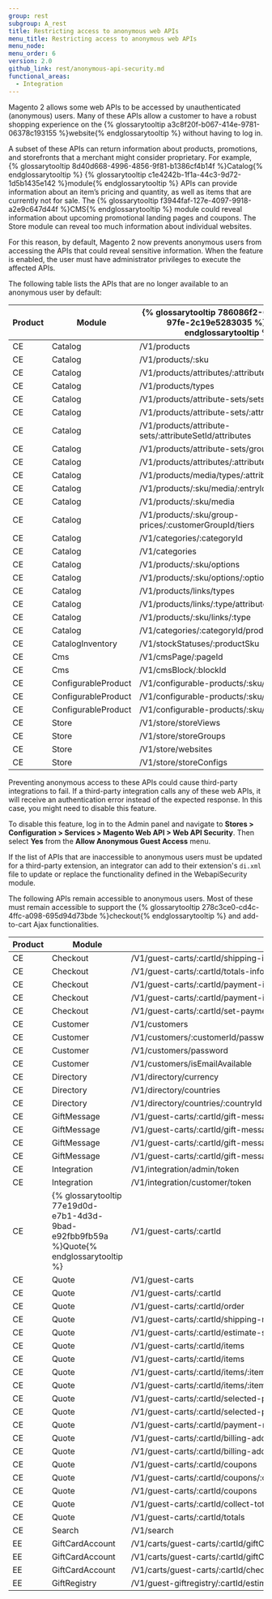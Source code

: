 ```yaml
---
group: rest
subgroup: A_rest
title: Restricting access to anonymous web APIs
menu_title: Restricting access to anonymous web APIs
menu_node:
menu_order: 6
version: 2.0
github_link: rest/anonymous-api-security.md
functional_areas:
  - Integration
---
```


Magento 2 allows some web APIs to be accessed by unauthenticated (anonymous) users. Many of these APIs allow a customer to have a robust shopping experience on the {% glossarytooltip a3c8f20f-b067-414e-9781-06378c193155 %}website{% endglossarytooltip %} without having to log in.

A subset of these APIs can return information about products, promotions, and storefronts that a merchant might consider proprietary. For example, {% glossarytooltip 8d40d668-4996-4856-9f81-b1386cf4b14f %}Catalog{% endglossarytooltip %} {% glossarytooltip c1e4242b-1f1a-44c3-9d72-1d5b1435e142 %}module{% endglossarytooltip %} APIs can provide information about an item’s pricing and quantity, as well as items that are currently not for sale. The {% glossarytooltip f3944faf-127e-4097-9918-a2e9c647d44f %}CMS{% endglossarytooltip %} module could reveal information about upcoming promotional landing pages and coupons. The Store module can reveal too much information about individual websites.

For this reason, by default, Magento 2 now prevents anonymous users from accessing the APIs that could reveal sensitive information.  When the feature is enabled, the user must have administrator privileges to execute the affected APIs.

The following table lists the APIs that are no longer available to an anonymous user by default:

| Product | Module | {% glossarytooltip 786086f2-622b-4007-97fe-2c19e5283035 %}API{% endglossarytooltip %} | Action |
| --- | --- | --- | --- |
| CE | Catalog | /V1/products | GET |
| CE | Catalog | /V1/products/:sku | GET |
| CE | Catalog | /V1/products/attributes/:attributeCode | GET |
| CE | Catalog | /V1/products/types | GET |
| CE | Catalog | /V1/products/attribute-sets/sets/list | GET |
| CE | Catalog | /V1/products/attribute-sets/:attributeSetId | GET |
| CE | Catalog | /V1/products/attribute-sets/:attributeSetId/attributes | GET |
| CE | Catalog | /V1/products/attribute-sets/groups/list | GET |
| CE | Catalog | /V1/products/attributes/:attributeCode/options | GET |
| CE | Catalog | /V1/products/media/types/:attributeSetName | GET |
| CE | Catalog | /V1/products/:sku/media/:entryId | GET |
| CE | Catalog | /V1/products/:sku/media | GET |
| CE | Catalog | /V1/products/:sku/group-prices/:customerGroupId/tiers | GET |
| CE | Catalog | /V1/categories/:categoryId | GET |
| CE | Catalog | /V1/categories | GET |
| CE | Catalog | /V1/products/:sku/options | GET |
| CE | Catalog | /V1/products/:sku/options/:optionId | GET |
| CE | Catalog | /V1/products/links/types | GET |
| CE | Catalog | /V1/products/links/:type/attributes | GET |
| CE | Catalog | /V1/products/:sku/links/:type | GET |
| CE | Catalog | /V1/categories/:categoryId/products | GET |
| CE | CatalogInventory | /V1/stockStatuses/:productSku | GET |
| CE | Cms | /V1/cmsPage/:pageId | GET |
| CE | Cms | /V1/cmsBlock/:blockId | GET |
| CE | ConfigurableProduct | /V1/configurable-products/:sku/children | GET |
| CE | ConfigurableProduct | /V1/configurable-products/:sku/options/:id | GET |
| CE | ConfigurableProduct | /V1/configurable-products/:sku/options/all | GET |
| CE | Store | /V1/store/storeViews | GET |
| CE | Store | /V1/store/storeGroups | GET |
| CE | Store | /V1/store/websites | GET |
| CE | Store | /V1/store/storeConfigs | GET |

<div class="bs-callout bs-callout-warning">
    <p>Preventing anonymous access to these APIs could cause third-party integrations to fail. If a third-party integration calls any of these web APIs, it will receive an authentication error instead of the expected response. In this case, you might need to disable this feature.</p>
    <p>To disable this feature, log in to the Admin panel and navigate to <b>Stores > Configuration > Services > Magento Web API > Web API Security</b>. Then select <b>Yes</b> from the <b>Allow Anonymous Guest Access</b> menu.</p>
</div>


If the list of APIs that are inaccessible to anonymous users must be updated for a third-party extension, an integrator can add to their extension's `di.xml` file to update or replace the functionality defined in the WebapiSecurity module.

The following APIs remain accessible to anonymous users. Most of these must remain accessible to support the {% glossarytooltip 278c3ce0-cd4c-4ffc-a098-695d94d73bde %}checkout{% endglossarytooltip %} and add-to-cart Ajax functionalities.

| Product | Module | API | Action |
| --- | --- | --- | --- |
| CE | Checkout | /V1/guest-carts/:cartId/shipping-information | POST |
| CE | Checkout | /V1/guest-carts/:cartId/totals-information | POST |
| CE | Checkout | /V1/guest-carts/:cartId/payment-information | POST |
| CE | Checkout | /V1/guest-carts/:cartId/payment-information | GET |
| CE | Checkout | /V1/guest-carts/:cartId/set-payment-information | POST |
| CE | Customer | /V1/customers | POST |
| CE | Customer | /V1/customers/:customerId/password/resetLinkToken/:resetPasswordLinkToken | GET |
| CE | Customer | /V1/customers/password | PUT |
| CE | Customer | /V1/customers/isEmailAvailable | POST |
| CE | Directory | /V1/directory/currency | GET |
| CE | Directory | /V1/directory/countries | GET |
| CE | Directory | /V1/directory/countries/:countryId | GET |
| CE | GiftMessage | /V1/guest-carts/:cartId/gift-message | GET |
| CE | GiftMessage | /V1/guest-carts/:cartId/gift-message/:itemId | GET |
| CE | GiftMessage | /V1/guest-carts/:cartId/gift-message | POST |
| CE | GiftMessage | /V1/guest-carts/:cartId/gift-message/:itemId | POST |
| CE | Integration | /V1/integration/admin/token | POST |
| CE | Integration | /V1/integration/customer/token | POST |
| CE | {% glossarytooltip 77e19d0d-e7b1-4d3d-9bad-e92fbb9fb59a %}Quote{% endglossarytooltip %} | /V1/guest-carts/:cartId | GET |
| CE | Quote | /V1/guest-carts | POST |
| CE | Quote | /V1/guest-carts/:cartId | PUT |
| CE | Quote | /V1/guest-carts/:cartId/order | PUT |
| CE | Quote | /V1/guest-carts/:cartId/shipping-methods | GET |
| CE | Quote | /V1/guest-carts/:cartId/estimate-shipping-methods | POST |
| CE | Quote | /V1/guest-carts/:cartId/items | GET |
| CE | Quote | /V1/guest-carts/:cartId/items | POST |
| CE | Quote | /V1/guest-carts/:cartId/items/:itemId | PUT |
| CE | Quote | /V1/guest-carts/:cartId/items/:itemId | DELETE |
| CE | Quote | /V1/guest-carts/:cartId/selected-payment-method | GET |
| CE | Quote | /V1/guest-carts/:cartId/selected-payment-method | PUT |
| CE | Quote | /V1/guest-carts/:cartId/payment-methods | GET |
| CE | Quote | /V1/guest-carts/:cartId/billing-address | GET |
| CE | Quote | /V1/guest-carts/:cartId/billing-address | POST |
| CE | Quote | /V1/guest-carts/:cartId/coupons | GET |
| CE | Quote | /V1/guest-carts/:cartId/coupons/:couponCode | PUT |
| CE | Quote | /V1/guest-carts/:cartId/coupons | DELETE |
| CE | Quote | /V1/guest-carts/:cartId/collect-totals | PUT |
| CE | Quote | /V1/guest-carts/:cartId/totals | GET |
| CE | Search | /V1/search | GET |
| EE | GiftCardAccount | /V1/carts/guest-carts/:cartId/giftCards/:giftCardCode | DELETE |
| EE | GiftCardAccount | /V1/carts/guest-carts/:cartId/giftCards | POST |
| EE | GiftCardAccount | /V1/carts/guest-carts/:cartId/checkGiftCard/:giftCardCode | GET |
| EE | GiftRegistry | /V1/guest-giftregistry/:cartId/estimate-shipping-methods | POST |
